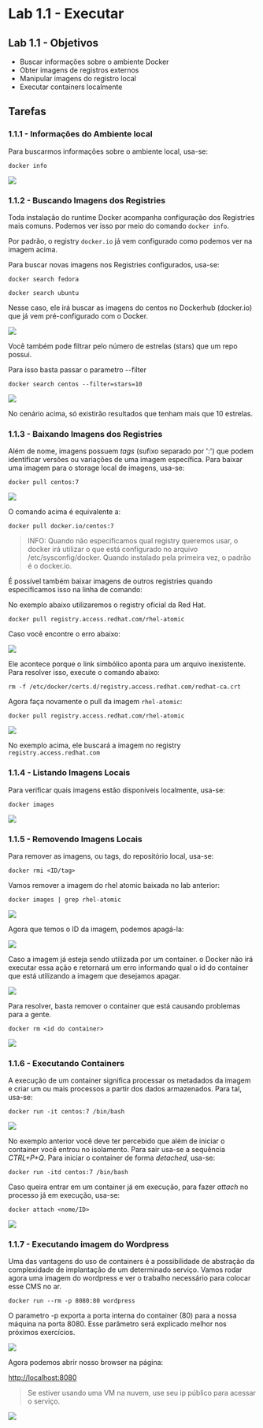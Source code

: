 # Lab 1.1 - Executar

## Lab 1.1 - Objetivos

* Buscar informações sobre o ambiente Docker
* Obter imagens de registros externos
* Manipular imagens do registro local
* Executar containers localmente

## Tarefas

### 1.1.1 - Informações do Ambiente local

Para buscarmos informações sobre o ambiente local, usa-se:

```text
docker info
```

![](https://raw.githubusercontent.com/guaxinim/test-drive-openshift/master/gitbook/assets/docker-info.png)

### 1.1.2 - Buscando Imagens dos Registries

Toda instalação do runtime Docker acompanha configuração dos Registries mais comuns. Podemos ver isso por meio do comando `docker info`.

Por padrão, o registry `docker.io` já vem configurado como podemos ver na imagem acima.

Para buscar novas imagens nos Registries configurados, usa-se:

```text
docker search fedora

docker search ubuntu
```

Nesse caso, ele irá buscar as imagens do centos no Dockerhub \(docker.io\) que já vem pré-configurado com o Docker.

![](https://raw.githubusercontent.com/guaxinim/test-drive-openshift/master/gitbook/assets/docker-search.png)

Você também pode filtrar pelo número de estrelas \(stars\) que um repo possui.

Para isso basta passar o parametro --filter

```text
docker search centos --filter=stars=10
```

![](https://raw.githubusercontent.com/guaxinim/test-drive-openshift/master/gitbook/assets/docker-search-filter.png)

No cenário acima, só existirão resultados que tenham mais que 10 estrelas.

### 1.1.3 - Baixando Imagens dos Registries

Além de nome, imagens possuem _tags_ \(sufixo separado por ':'\) que podem identificar versões ou variações de uma imagem específica. Para baixar uma imagem para o storage local de imagens, usa-se:

```text
docker pull centos:7
```

![](https://raw.githubusercontent.com/guaxinim/test-drive-openshift/master/gitbook/assets/docker-pull.png)

O comando acima é equivalente a:

```text
docker pull docker.io/centos:7
```

> INFO: Quando não especificamos qual registry queremos usar, o docker irá utilizar o que está configurado no arquivo /etc/sysconfig/docker. Quando instalado pela primeira vez, o padrão é o docker.io.

É possível também baixar imagens de outros registries quando especificamos isso na linha de comando:

No exemplo abaixo utilizaremos o registry oficial da Red Hat.

```text
docker pull registry.access.redhat.com/rhel-atomic
```

Caso você encontre o erro abaixo:

![](https://raw.githubusercontent.com/guaxinim/test-drive-openshift/master/gitbook/assets/docker-pull-rhel.png)

Ele acontece porque o link simbólico aponta para um arquivo inexistente. Para resolver isso, execute o comando abaixo:

```text
rm -f /etc/docker/certs.d/registry.access.redhat.com/redhat-ca.crt
```

Agora faça novamente o pull da imagem `rhel-atomic`:

```text
docker pull registry.access.redhat.com/rhel-atomic
```

![](https://raw.githubusercontent.com/guaxinim/test-drive-openshift/master/gitbook/assets/docker-pull-atomic.png)

No exemplo acima, ele buscará a imagem no registry `registry.access.redhat.com`

### 1.1.4 - Listando Imagens Locais

Para verificar quais imagens estão disponíveis localmente, usa-se:

```text
docker images
```

![](https://raw.githubusercontent.com/guaxinim/test-drive-openshift/master/gitbook/assets/docker-images.png)

### 1.1.5 - Removendo Imagens Locais

Para remover as imagens, ou tags, do repositório local, usa-se:

```text
docker rmi <ID/tag>
```

Vamos remover a imagem do rhel atomic baixada no lab anterior:

```text
docker images | grep rhel-atomic
```

![](https://raw.githubusercontent.com/guaxinim/test-drive-openshift/master/gitbook/assets/docker-images-grep.png)

Agora que temos o ID da imagem, podemos apagá-la:

![](https://raw.githubusercontent.com/guaxinim/test-drive-openshift/master/gitbook/assets/docker-rmi.png)

Caso a imagem já esteja sendo utilizada por um container. o Docker não irá executar essa ação e retornará um erro informando qual o id do container que está utilizando a imagem que desejamos apagar.

![](https://raw.githubusercontent.com/guaxinim/test-drive-openshift/master/gitbook/assets/docker-rm-erro.png)

Para resolver, basta remover o container que está causando problemas para a gente.

```text
docker rm <id do container>
```

![](https://raw.githubusercontent.com/guaxinim/test-drive-openshift/master/gitbook/assets/docker-rm.png)

### 1.1.6 - Executando Containers

A execução de um container significa processar os metadados da imagem e criar um ou mais processos a partir dos dados armazenados. Para tal, usa-se:

```text
docker run -it centos:7 /bin/bash
```

![](https://raw.githubusercontent.com/guaxinim/test-drive-openshift/master/gitbook/assets/docker-rm-1.png)

No exemplo anterior você deve ter percebido que além de iniciar o container você entrou no isolamento. Para sair usa-se a sequência _CTRL+P+Q_. Para iniciar o container de forma _detached_, usa-se:

```text
docker run -itd centos:7 /bin/bash
```

Caso queira entrar em um container já em execução, para fazer _attach_ no processo já em execução, usa-se:

```text
docker attach <nome/ID>
```

![](https://raw.githubusercontent.com/guaxinim/test-drive-openshift/master/gitbook/assets/docker-run-2.png)

### 1.1.7 - Executando imagem do Wordpress

Uma das vantagens do uso de containers é a possibilidade de abstração da complexidade de implantação de um determinado serviço. Vamos rodar agora uma imagem do wordpress e ver o trabalho necessário para colocar esse CMS no ar.

```text
docker run --rm -p 8080:80 wordpress
```

O parametro -p exporta a porta interna do container \(80\) para a nossa máquina na porta 8080. Esse parâmetro será explicado melhor nos próximos exercícios.

![](https://raw.githubusercontent.com/guaxinim/test-drive-openshift/master/gitbook/assets/wordpress.gif)

Agora podemos abrir nosso browser na página:

[http://localhost:8080](http://<ip%20da%20sua%20VM>:8080)

> Se estiver usando uma VM na nuvem, use seu ip público para acessar o serviço.

![](https://raw.githubusercontent.com/guaxinim/test-drive-openshift/master/gitbook/assets/wordpress-localhost.png)

